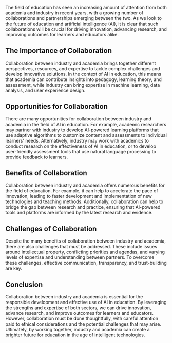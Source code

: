 
The field of education has seen an increasing amount of attention from both academia and industry in recent years, with a growing number of collaborations and partnerships emerging between the two. As we look to the future of education and artificial intelligence (AI), it is clear that such collaborations will be crucial for driving innovation, advancing research, and improving outcomes for learners and educators alike.

The Importance of Collaboration
-------------------------------

Collaboration between industry and academia brings together different perspectives, resources, and expertise to tackle complex challenges and develop innovative solutions. In the context of AI in education, this means that academia can contribute insights into pedagogy, learning theory, and assessment, while industry can bring expertise in machine learning, data analysis, and user experience design.

Opportunities for Collaboration
-------------------------------

There are many opportunities for collaboration between industry and academia in the field of AI in education. For example, academic researchers may partner with industry to develop AI-powered learning platforms that use adaptive algorithms to customize content and assessments to individual learners' needs. Alternatively, industry may work with academics to conduct research on the effectiveness of AI in education, or to develop user-friendly assessment tools that use natural language processing to provide feedback to learners.

Benefits of Collaboration
-------------------------

Collaboration between industry and academia offers numerous benefits for the field of education. For example, it can help to accelerate the pace of innovation, leading to faster development and implementation of new technologies and teaching methods. Additionally, collaboration can help to bridge the gap between research and practice, ensuring that AI-powered tools and platforms are informed by the latest research and evidence.

Challenges of Collaboration
---------------------------

Despite the many benefits of collaboration between industry and academia, there are also challenges that must be addressed. These include issues around intellectual property, conflicting priorities and agendas, and varying levels of expertise and understanding between partners. To overcome these challenges, effective communication, transparency, and trust-building are key.

Conclusion
----------

Collaboration between industry and academia is essential for the responsible development and effective use of AI in education. By leveraging the strengths and expertise of both sectors, we can drive innovation, advance research, and improve outcomes for learners and educators. However, collaboration must be done thoughtfully, with careful attention paid to ethical considerations and the potential challenges that may arise. Ultimately, by working together, industry and academia can create a brighter future for education in the age of intelligent technologies.
